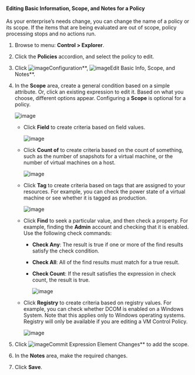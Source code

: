 #### Editing Basic Information, Scope, and Notes for a Policy

As your enterprise’s needs change, you can change the name of a policy or its scope. If the items that are being evaluated are out of scope, policy processing stops and no actions run.

1. Browse to menu: **Control > Explorer**.

2. Click the **Policies** accordion, and select the policy to edit.

3. Click ![image](../images/1847.png**)Configuration**, ![image](../images/1851.png**)Edit Basic Info, Scope, and Notes**.

4. In the **Scope** area, create a general condition based on a simple attribute. Or, click an existing expression to edit it. Based on what you choose, different options appear. Configuring a **Scope** is optional for a policy.

    ![image](../images/1853.png)

      - Click **Field** to create criteria based on field values.

        ![image](../images/1854.png)

      - Click **Count of** to create criteria based on the count of something, such as the number of snapshots for a virtual
        machine, or the number of virtual machines on a host.

        ![image](../images/1855.png)

      - Click **Tag** to create criteria based on tags that are assigned to your resources. For example, you can check the power state of a virtual machine or see whether it is tagged as production.

        ![image](../images/1856.png)

      - Click **Find** to seek a particular value, and then check a property. For example, finding the **Admin** account and
        checking that it is enabled. Use the following check commands:

          - **Check Any**: The result is true if one or more of the find results satisfy the check condition.

          - **Check All**: All of the find results must match for a true result.

          - **Check Count**: If the result satisfies the expression in check count, the result is true.

            ![image](../images/1857.png)

      - Click **Registry** to create criteria based on registry values. For example, you can check whether DCOM is enabled on a Windows System. Note that this applies only to Windows operating systems. Registry will only be available if you are editing a VM Control Policy.

        ![image](../images/1858.png)

5. Click ![image](../images/1863.png**)Commit Expression Element Changes** to add the scope.

6. In the **Notes** area, make the required changes.

7. Click **Save**.
